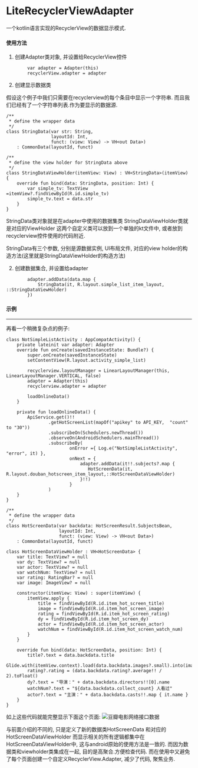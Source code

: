 # LiteRecyclerViewAdapter
一个kotlin语言实现的RecyclerView的数据显示模式.

#### 使用方法
1. 创建Adapter类对象, 并设置给RecyclerView控件
```
        var adapter = Adapter(this)
        recyclerView.adapter = adapter
```

2. 创建显示数据类

假设这个例子中我们只需要在recyclerview的每个条目中显示一个字符串. 
而且我们已经有了一个字符串列表.作为要显示的数据源.
```
/**
 * define the wrapper data
 */
class StringData(var str: String,
                 layoutId: Int,
                 funct: (view: View) -> VH<out Data>)
    : CommonData(layoutId, funct)

/**
 * define the view holder for StringData above
 */
class StringDataViewHolder(itemView: View) : VH<StringData>(itemView) {
    override fun bind(data: StringData, position: Int) {
        var simple_tv: TextView =itemView?.findViewById(R.id.simple_tv)
        simple_tv.text = data.str
    }
}
```
StringData类对象就是在adapter中使用的数据集类
StringDataViewHolder类就是对应的ViewHolder
这两个自定义类可以放到一个单独的kt文件中, 或者放到recyclerview控件使用的代码附近. 

StringData有三个参数, 分别是源数据实例, UI布局文件, 对应的view holder的构造方法(这里就是StringDataViewHolder的构造方法)


2. 创建数据集合, 并设置给adapter
```
        adapter.addData(data.map {
            StringData(it, R.layout.simple_list_item_layout, ::StringDataViewHolder)
        })
```

#### 示例
-------------------------------------
再看一个稍微复杂点的例子:
```
class NotSimpleListActivity : AppCompatActivity() {
    private lateinit var adapter: Adapter
    override fun onCreate(savedInstanceState: Bundle?) {
        super.onCreate(savedInstanceState)
        setContentView(R.layout.activity_simple_list)

        recyclerview.layoutManager = LinearLayoutManager(this, LinearLayoutManager.VERTICAL, false)
        adapter = Adapter(this)
        recyclerview.adapter = adapter

        loadOnlineData()
    }

    private fun loadOnlineData() {
        ApiService.get()!!
                .getHotScreenList(mapOf("apikey" to API_KEY,  "count" to "30"))
                .subscribeOn(Schedulers.newThread())
                .observeOn(AndroidSchedulers.mainThread())
                .subscribeBy(
                        onError ={ Log.e("NotSimpleListActivity", "error", it) },
                        onNext = {
                            adapter.addData(it!!.subjects?.map {
                               HotScreenData(it, R.layout.douban_hotscreen_item_layout,::HotScreenDataViewHolder)
                            }!!)
                        }
                )
    }
}

/**
 * define the wrapper data
 */
class HotScreenData(var backdata: HotScreenResult.SubjectsBean,
                    layoutId: Int,
                    funct: (view: View) -> VH<out Data>)
    : CommonData(layoutId, funct)

class HotScreenDataViewHolder : VH<HotScreenData> {
    var title: TextView? = null
    var dy: TextView? = null
    var actor: TextView? = null
    var watchNum: TextView? = null
    var rating: RatingBar? = null
    var image: ImageView? = null

    constructor(itemView: View) : super(itemView) {
        itemView.apply {
            title = findViewById(R.id.item_hot_screen_title)
            image = findViewById(R.id.item_hot_screen_image)
            rating = findViewById(R.id.item_hot_screen_rating)
            dy = findViewById(R.id.item_hot_screen_dy)
            actor = findViewById(R.id.item_hot_screen_actor)
            watchNum = findViewById(R.id.item_hot_screen_watch_num)
        }
    }

    override fun bind(data: HotScreenData, position: Int) {
        title?.text = data.backdata.title
        Glide.with(itemView.context).load(data.backdata.images?.small).into(image!!)
        rating?.rating = (data.backdata.rating?.average!! / 2).toFloat()
        dy?.text = "导演：" + data.backdata.directors!![0].name
        watchNum?.text = "${data.backdata.collect_count} 人看过"
        actor?.text = "主演：" + data.backdata.casts!!.map { it.name }
    }
}
```
如上这些代码就能完整显示下面这个页面:
![豆瓣电影网络接口数据](https://github.com/shaopx/LiteRecyclerViewAdapter/blob/master/device-2018-08-01-190102.png)

与前面介绍的不同的, 只是定义了新的数据类HotScreenData  和对应的 HotScreenDataViewHolder
而显示相关的所有逻辑都集中在HotScreenDataViewHolder中, 这与android原始的使用方法是一致的. 
而因为数据类和viewholder类集成在一起, 目的是高聚合.方便检查代码.
而在使用中又避免了每个页面创建一个自定义RecyclerView.Adapter, 减少了代码, 聚焦业务.

